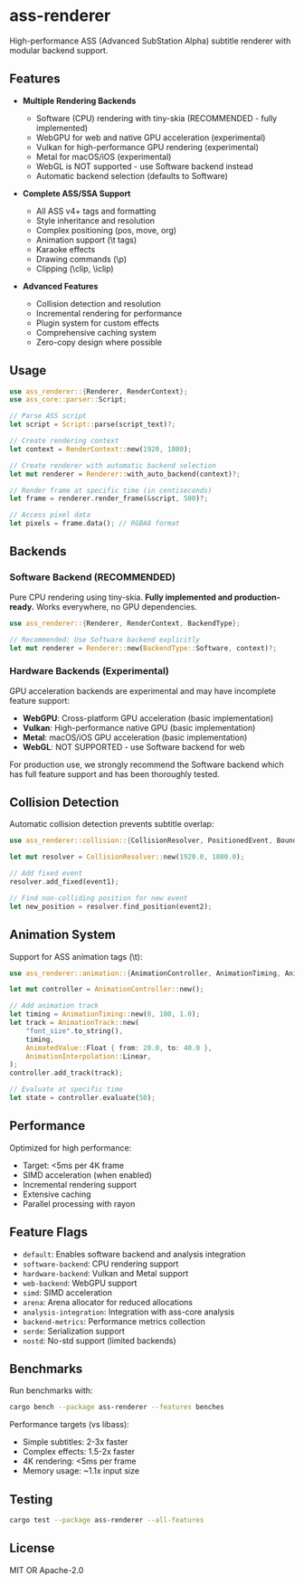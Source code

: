 # ass-renderer

High-performance ASS (Advanced SubStation Alpha) subtitle renderer with modular backend support.

## Features

- **Multiple Rendering Backends**
  - Software (CPU) rendering with tiny-skia (RECOMMENDED - fully implemented)
  - WebGPU for web and native GPU acceleration (experimental)
  - Vulkan for high-performance GPU rendering (experimental)
  - Metal for macOS/iOS (experimental)
  - WebGL is NOT supported - use Software backend instead
  - Automatic backend selection (defaults to Software)

- **Complete ASS/SSA Support**
  - All ASS v4+ tags and formatting
  - Style inheritance and resolution
  - Complex positioning (pos, move, org)
  - Animation support (\t tags)
  - Karaoke effects
  - Drawing commands (\p)
  - Clipping (\clip, \iclip)

- **Advanced Features**
  - Collision detection and resolution
  - Incremental rendering for performance
  - Plugin system for custom effects
  - Comprehensive caching system
  - Zero-copy design where possible

## Usage

```rust
use ass_renderer::{Renderer, RenderContext};
use ass_core::parser::Script;

// Parse ASS script
let script = Script::parse(script_text)?;

// Create rendering context
let context = RenderContext::new(1920, 1080);

// Create renderer with automatic backend selection
let mut renderer = Renderer::with_auto_backend(context)?;

// Render frame at specific time (in centiseconds)
let frame = renderer.render_frame(&script, 500)?;

// Access pixel data
let pixels = frame.data(); // RGBA8 format
```

## Backends

### Software Backend (RECOMMENDED)
Pure CPU rendering using tiny-skia. **Fully implemented and production-ready.** Works everywhere, no GPU dependencies.

```rust
use ass_renderer::{Renderer, RenderContext, BackendType};

// Recommended: Use Software backend explicitly
let mut renderer = Renderer::new(BackendType::Software, context)?;
```

### Hardware Backends (Experimental)
GPU acceleration backends are experimental and may have incomplete feature support:

- **WebGPU**: Cross-platform GPU acceleration (basic implementation)
- **Vulkan**: High-performance native GPU (basic implementation)  
- **Metal**: macOS/iOS GPU acceleration (basic implementation)
- **WebGL**: NOT SUPPORTED - use Software backend for web

For production use, we strongly recommend the Software backend which has full feature support and has been thoroughly tested.

## Collision Detection

Automatic collision detection prevents subtitle overlap:

```rust
use ass_renderer::collision::{CollisionResolver, PositionedEvent, BoundingBox};

let mut resolver = CollisionResolver::new(1920.0, 1080.0);

// Add fixed event
resolver.add_fixed(event1);

// Find non-colliding position for new event
let new_position = resolver.find_position(event2);
```

## Animation System

Support for ASS animation tags (\t):

```rust
use ass_renderer::animation::{AnimationController, AnimationTiming, AnimatedValue};

let mut controller = AnimationController::new();

// Add animation track
let timing = AnimationTiming::new(0, 100, 1.0);
let track = AnimationTrack::new(
    "font_size".to_string(),
    timing,
    AnimatedValue::Float { from: 20.0, to: 40.0 },
    AnimationInterpolation::Linear,
);
controller.add_track(track);

// Evaluate at specific time
let state = controller.evaluate(50);
```

## Performance

Optimized for high performance:
- Target: <5ms per 4K frame
- SIMD acceleration (when enabled)
- Incremental rendering support
- Extensive caching
- Parallel processing with rayon

## Feature Flags

- `default`: Enables software backend and analysis integration
- `software-backend`: CPU rendering support
- `hardware-backend`: Vulkan and Metal support
- `web-backend`: WebGPU support
- `simd`: SIMD acceleration
- `arena`: Arena allocator for reduced allocations
- `analysis-integration`: Integration with ass-core analysis
- `backend-metrics`: Performance metrics collection
- `serde`: Serialization support
- `nostd`: No-std support (limited backends)

## Benchmarks

Run benchmarks with:
```bash
cargo bench --package ass-renderer --features benches
```

Performance targets (vs libass):
- Simple subtitles: 2-3x faster
- Complex effects: 1.5-2x faster
- 4K rendering: <5ms per frame
- Memory usage: ~1.1x input size

## Testing

```bash
cargo test --package ass-renderer --all-features
```

## License

MIT OR Apache-2.0